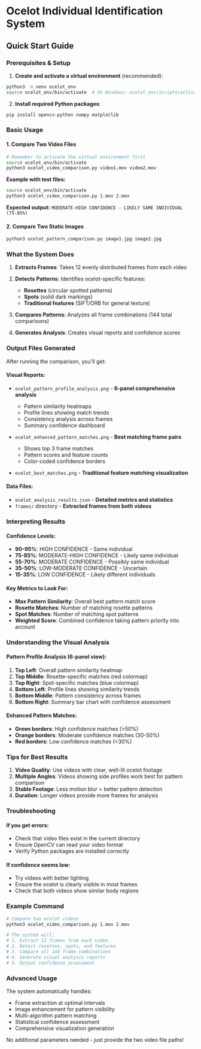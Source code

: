 # Ocelot Individual Identification System

## Quick Start Guide

### Prerequisites & Setup
1. **Create and activate a virtual environment** (recommended):
```bash
python3 -m venv ocelot_env
source ocelot_env/bin/activate  # On Windows: ocelot_env\Scripts\activate
```

2. **Install required Python packages**:
```bash
pip install opencv-python numpy matplotlib
```

### Basic Usage

#### 1. Compare Two Video Files
```bash
# Remember to activate the virtual environment first
source ocelot_env/bin/activate
python3 ocelot_video_comparison.py video1.mov video2.mov
```

**Example with test files:**
```bash
source ocelot_env/bin/activate
python3 ocelot_video_comparison.py 1.mov 2.mov
```

**Expected output:** `MODERATE-HIGH CONFIDENCE - LIKELY SAME INDIVIDUAL (75-85%)`

#### 2. Compare Two Static Images
```bash
python3 ocelot_pattern_comparison.py image1.jpg image2.jpg
```

### What the System Does

1. **Extracts Frames**: Takes 12 evenly distributed frames from each video
2. **Detects Patterns**: Identifies ocelot-specific features:
   - **Rosettes** (circular spotted patterns)
   - **Spots** (solid dark markings)
   - **Traditional features** (SIFT/ORB for general texture)

3. **Compares Patterns**: Analyzes all frame combinations (144 total comparisons)
4. **Generates Analysis**: Creates visual reports and confidence scores

### Output Files Generated

After running the comparison, you'll get:

#### Visual Reports:
- `ocelot_pattern_profile_analysis.png` - **6-panel comprehensive analysis**
  - Pattern similarity heatmaps
  - Profile lines showing match trends
  - Consistency analysis across frames
  - Summary confidence dashboard

- `ocelot_enhanced_pattern_matches.png` - **Best matching frame pairs**
  - Shows top 3 frame matches
  - Pattern scores and feature counts
  - Color-coded confidence borders

- `ocelot_best_matches.png` - **Traditional feature matching visualization**

#### Data Files:
- `ocelot_analysis_results.json` - **Detailed metrics and statistics**
- `frames/` directory - **Extracted frames from both videos**

### Interpreting Results

#### Confidence Levels:
- **90-95%**: HIGH CONFIDENCE - Same individual
- **75-85%**: MODERATE-HIGH CONFIDENCE - Likely same individual  
- **55-70%**: MODERATE CONFIDENCE - Possibly same individual
- **35-50%**: LOW-MODERATE CONFIDENCE - Uncertain
- **15-35%**: LOW CONFIDENCE - Likely different individuals

#### Key Metrics to Look For:
- **Max Pattern Similarity**: Overall best pattern match score
- **Rosette Matches**: Number of matching rosette patterns
- **Spot Matches**: Number of matching spot patterns
- **Weighted Score**: Combined confidence taking pattern priority into account

### Understanding the Visual Analysis

#### Pattern Profile Analysis (6-panel view):
1. **Top Left**: Overall pattern similarity heatmap
2. **Top Middle**: Rosette-specific matches (red colormap)
3. **Top Right**: Spot-specific matches (blue colormap)
4. **Bottom Left**: Profile lines showing similarity trends
5. **Bottom Middle**: Pattern consistency across frames
6. **Bottom Right**: Summary bar chart with confidence assessment

#### Enhanced Pattern Matches:
- **Green borders**: High confidence matches (>50%)
- **Orange borders**: Moderate confidence matches (30-50%)
- **Red borders**: Low confidence matches (<30%)

### Tips for Best Results

1. **Video Quality**: Use videos with clear, well-lit ocelot footage
2. **Multiple Angles**: Videos showing side profiles work best for pattern comparison
3. **Stable Footage**: Less motion blur = better pattern detection
4. **Duration**: Longer videos provide more frames for analysis

### Troubleshooting

#### If you get errors:
- Check that video files exist in the current directory
- Ensure OpenCV can read your video format
- Verify Python packages are installed correctly

#### If confidence seems low:
- Try videos with better lighting
- Ensure the ocelot is clearly visible in most frames
- Check that both videos show similar body regions

### Example Command
```bash
# Compare two ocelot videos
python3 ocelot_video_comparison.py 1.mov 2.mov

# The system will:
# 1. Extract 12 frames from each video
# 2. Detect rosettes, spots, and features
# 3. Compare all 144 frame combinations  
# 4. Generate visual analysis reports
# 5. Output confidence assessment
```

### Advanced Usage

The system automatically handles:
- Frame extraction at optimal intervals
- Image enhancement for pattern visibility
- Multi-algorithm pattern matching
- Statistical confidence assessment
- Comprehensive visualization generation

No additional parameters needed - just provide the two video file paths!